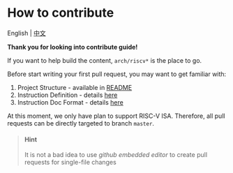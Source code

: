 # How to contribute

English | [中文](./contribute.zh.md)

**Thank you for looking into contribute guide!**

If you want to help build the content,
`arch/riscv*` is the place to go.

Before start writing your first pull request,
you may want to get familiar with:

1. Project Structure - available in [README](../README.md)
1. Instruction Definition - details [here](./define.md)
1. Instruction Doc Format - details [here](./doc-instruction.md)

At this moment, we only have plan to support RISC-V ISA.
Therefore, all pull requests can be directly targeted to branch `master`.

> #### Hint
> 
> It is not a bad idea to use _github embedded editor_ to create pull requests for single-file changes